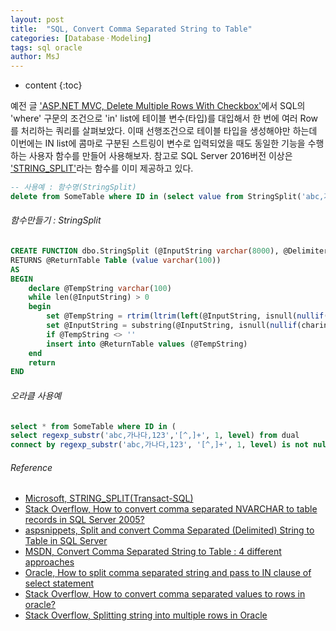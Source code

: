 ```yaml
---
layout: post
title:  "SQL, Convert Comma Separated String to Table"
categories: [DatabaseㆍModeling]
tags: sql oracle
author: MsJ
---
```


* content
{:toc}

예전 글 ['ASP.NET MVC, Delete Multiple Rows With Checkbox'](https://msjo.kr/2019/05/23/1/)에서 SQL의 'where' 구문의 조건으로  'in' list에 테이블 변수(타입)를 대입해서 한 번에 여러 Row를 처리하는 쿼리를 살펴보았다. 이때 선행조건으로 테이블 타입을 생성해야만 하는데 이번에는 IN list에 콤마로 구분된 스트링이 변수로 입력되었을 때도 동일한 기능을 수행하는 사용자 함수를 만들어 사용해보자. 참고로 SQL Server 2016버전 이상은  ['STRING_SPLIT'](https://docs.microsoft.com/ko-kr/sql/t-sql/functions/string-split-transact-sql?view=sql-server-2016)라는 함수를 이미 제공하고 있다.

```sql
-- 사용예 : 함수명(StringSplit)
delete from SomeTable where ID in (select value from StringSplit('abc,가나다,123',','))
```





###### 함수만들기 : StringSplit

```sql
CREATE FUNCTION dbo.StringSplit (@InputString varchar(8000), @Delimiter char(1))
RETURNS @ReturnTable Table (value varchar(100))
AS
BEGIN
	declare @TempString varchar(100)
    while len(@InputString) > 0
    begin
    	set @TempString = rtrim(ltrim(left(@InputString, isnull(nullif(charindex(@Delimiter, @InputString) - 1, -1), len(@InputString)))))
        set @InputString = substring(@InputString, isnull(nullif(charindex(@Delimiter, @InputString), 0), len(@InputString)) + 1, len(@InputString))
        if @TempString <> ''
        insert into @ReturnTable values (@TempString)	
    end
    return 	
END
```

###### 오라클 사용예

``` sql
select * from SomeTable where ID in (
select regexp_substr('abc,가나다,123','[^,]+', 1, level) from dual
connect by regexp_substr('abc,가나다,123', '[^,]+', 1, level) is not null);
```

###### Reference

* [Microsoft, STRING_SPLIT(Transact-SQL)](https://docs.microsoft.com/ko-kr/sql/t-sql/functions/string-split-transact-sql?view=sql-server-2016)
* [Stack Overflow, How to convert comma separated NVARCHAR to table records in SQL Server 2005?](https://stackoverflow.com/questions/15585632/how-to-convert-comma-separated-nvarchar-to-table-records-in-sql-server-2005)
* [aspsnippets, Split and convert Comma Separated (Delimited) String to Table in SQL Server](https://www.aspsnippets.com/Articles/Split-and-convert-Comma-Separated-Delimited-String-to-Table-in-SQL-Server.aspx)
* [MSDN, Convert Comma Separated String to Table : 4 different approaches](https://blogs.msdn.microsoft.com/amitjet/2009/12/11/convert-comma-separated-string-to-table-4-different-approaches/)
* [Oracle, How to split comma separated string and pass to IN clause of select statement](https://blogs.oracle.com/aramamoo/how-to-split-comma-separated-string-and-pass-to-in-clause-of-select-statement)
* [Stack Overflow, How to convert comma separated values to rows in oracle?](https://stackoverflow.com/questions/38371989/how-to-convert-comma-separated-values-to-rows-in-oracle)
* [Stack Overflow, Splitting string into multiple rows in Oracle](https://stackoverflow.com/questions/14328621/splitting-string-into-multiple-rows-in-oracle)
